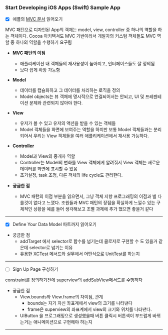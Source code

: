### Start Developing iOS Apps (Swift) Sample App
- [x] 애플의 [MVC 문서](https://developer.apple.com/library/content/documentation/General/Conceptual/DevPedia-CocoaCore/MVC.html "애플 MVC") 읽어오기

MVC 패턴으로 디자인된 App의 객체는 model, view, controller 중 하나의 역할을 하는 객체이다. Cocoa 아키텍쳐도 MVC 기반이라서 개발자의 커스텀 객체들도 MVC 역할 중 하나의 역할을 수행하기 요구됨
* __MVC 패턴의 이점__
  * 애플리케이션 내 객체들의 재사용성이 높아지고, 인터페이스들도 잘 정의됨
  * 보다 쉽게 확장 가능함

* __Model__
  * 데이터를 캡슐화하고 그 데이터를 처리하는 로직을 정의
  * Model objects는 뷰 객체에 명시적으로 연결되어서는 안되고, UI 및 프레젠테이션 문제와 관련되지 않아야 한다.

* __View__
  * 유저가 볼 수 있고 유저의 액션을 받을 수 있는 객체들
  * Model 객체들을 화면에 보여주는 역할을 하지만 보통 Model 객체들과는 분리되어서 우리는 View 객체들을 여러 애플리케이션에서 재사용 가능하다.

* __Controller__
  * Model과 View의 중개자 역할
  * Controller는 Model의 변화를 View 객체에게 알려줘서 View 객체는 새로운 데이터를 화면에 표시할 수 있음
  * 초기설정, task 조정, 다른 객체의 life cycle도 관리한다.


* __궁금한 점__
  * MVC 패턴의 이점 부분을 읽으면서, 그냥 객체 지향 프로그래밍의 이점과 별 다를것이 없다고 느꼈다. 조원들과 MVC 패턴의 장점을 확실하게 느낄수 있는 구체적인 상황을 예를 들어 생각해보고 조별 과제에 추가 했으면 좋을거 같다
***


 - [x] Define Your Data Model 파트까지 읽어오기

* 궁금한 점
  * addTarget 에서 selector로 함수를 넘기는데 클로저로 구현할 수 도 있을거 같은데 selector로 넘기는 이유
  * 유용한 XCTest 메서드와 실무에서 어떤식으로 UnitTest를 하는지

***
  - [ ] Sign Up Page 구성하기
  
  constraint를 정의하기전에 superview의 addSubView메서드를 수행하자
* 궁금한 점
  * View.bounds와 View.frame의 차이점, 관계
    * bounds는 자기 자신 좌표계에서 view의 크기를 나타낸다
    * frame은 superview의 좌표계에서 view의 크기와 위치를 나타낸다.
  * UIButton 을 프로그래밍으로 생성했을때 버튼 클릭시 버튼색이 부드럽게 바뀌는거는 애니메이션으로 구현해야 하는지
***
